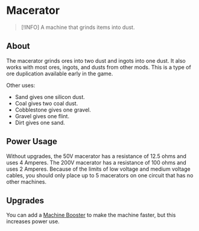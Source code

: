 # Macerator

> [!INFO]
> A machine that grinds items into dust.

## About

The macerator grinds ores into two dust and ingots into one dust. It also works with most ores, ingots, and dusts from other mods. This is a type of ore duplication available early in the game.

Other uses:

- Sand gives one silicon dust.
- Coal gives two coal dust.
- Cobblestone gives one gravel.
- Gravel gives one flint.
- Dirt gives one sand.

## Power Usage

Without upgrades, the 50V macerator has a resistance of 12.5 ohms and uses 4 Amperes. The 200V macerator has a resistance of 100 ohms and uses 2 Amperes. Because of the limits of low voltage and medium voltage cables, you should only place up to 5 macerators on one circuit that has no other machines.

## Upgrades

You can add a [Machine Booster](/3-machines/machine-booster.md) to make the machine faster, but this increases power use.
